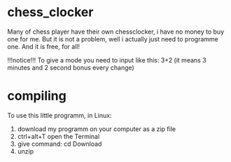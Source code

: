 # chess_clocker

Many of chess player have their own chessclocker, i have no money to buy one for me.
But it is not a problem, well i actually just need to programme one.
And it is free, for all!

!!!notice!!!
    To give a mode you need to input like this: 3+2 (it means 3 minutes and 2 second bonus every change)


# compiling

To use this little programm, in Linux:
1. download my programm on your computer as a zip file
2. ctrl+alt+T open the Terminal
3. give command: cd Download
4. unzip 
